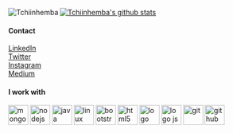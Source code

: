 [![Tchiinhemba's github stats](https://github-readme-stats.vercel.app/api?username=tchiinhemba&show_icons=true&theme=dark)](https://github.com/tchiinhemba)
<img align="left" src="https://github-readme-stats.vercel.app/api/top-langs/?username=tchiinhemba&layout=compact&hide=html&show_icons=true&theme=dark" alt="Tchiinhemba" />


#### Contact
[LinkedIn](https://linkedin.com/in/tchiinhemba)<br>
[Twitter](https://twitter.com/tchiinhemba)<br>
[Instagram](https://www.instagram.com/tchiinhemba/)<br>
[Medium](https://medium.com/@tchiinhemba)<br>

#### I work with <br>
<p align="left"><img src="https://github.com/konpa/devicon/blob/master/icons/mongodb/mongodb-original.svg" alt="mongodb" width="40" height="40"/>
  <img src="https://github.com/detain/svg-logos/blob/master/svg/nodejs-icon.svg" alt="nodejs" width="40" height="40"/>
  <img src="https://github.com/abranhe/programming-languages-logos/blob/master/src/java/java.svg" alt="java" width="40" heigth="35"/>
  <img src="https://github.com/konpa/devicon/blob/master/icons/linux/linux-original.svg" alt="linux" width="40" height="40"/>
  <img src="https://www.vectorlogo.zone/logos/getbootstrap/getbootstrap-icon.svg" alt="bootstrap" width="40" height="40"/>
  <img src="https://github.com/detain/svg-logos/blob/master/svg/html5.svg" alt="html5" width="40" height="40"/>
  <img src="https://github.com/detain/svg-logos/blob/master/svg/css3.svg" alt="logo css3" width="40" height="40" />
  <img src="https://github.com/detain/svg-logos/blob/master/svg/javascript-1.svg" alt="logo js" width="40" height="40" />
  <img src="https://www.vectorlogo.zone/logos/git-scm/git-scm-icon.svg" alt="git" width="40" height="40"/>
  <img src="https://www.vectorlogo.zone/logos/github/github-tile.svg" alt="github" width="40" height="40"/>
